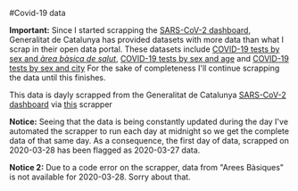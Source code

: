 #Covid-19 data

**Important:** Since I started scrapping the [SARS-CoV-2 dashboard](http://aquas.gencat.cat/ca/actualitat/ultimes-dades-coronavirus), Generalitat de Catalunya has provided datasets with more data than what I scrap in their open data portal. These datasets include [COVID-19 tests by sex and *àrea bàsica de salut*](https://analisi.transparenciacatalunya.cat/Salut/Registre-de-test-de-COVID-19-realitzats-a-Cataluny/xuwf-dxjd), [COVID-19 tests by sex and age](https://analisi.transparenciacatalunya.cat/Salut/Registre-de-test-de-COVID-19-realitzats-a-Cataluny/qwj8-xpvk) and [COVID-19 tests by sex and city](https://analisi.transparenciacatalunya.cat/Salut/Registre-de-test-de-COVID-19-realitzats-a-Cataluny/jj6z-iyrp)
For the sake of completeness I'll continue scrapping the data until this finishes.

This data is dayly scrapped from the Generalitat de Catalunya [SARS-CoV-2 dashboard](http://aquas.gencat.cat/ca/actualitat/ultimes-dades-coronavirus) via [this](https://github.com/ibesora/covid-19-scrapper) scrapper

**Notice:** Seeing that the data is being constantly updated during the day I've automated the scrapper to run each day at midnight so we get the complete data of that same day. As a consequence, the first day of data, scrapped on 2020-03-28 has been flagged as 2020-03-27 data.

**Notice 2:** Due to a code error on the scrapper, data from "Arees Bàsiques" is not available for 2020-03-28. Sorry about that.